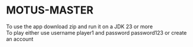 # MOTUS-MASTER

To use the app download zip and run it on a JDK 23 or more <br />
To play either use username player1 and password password123 or create an account
